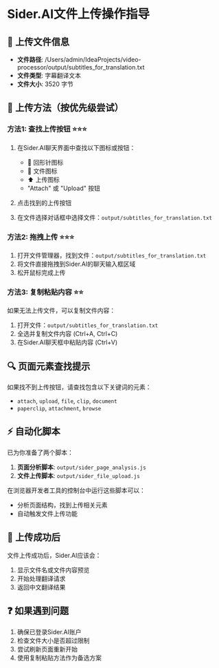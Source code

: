 
# Sider.AI文件上传操作指导

## 📁 上传文件信息
- **文件路径**: /Users/admin/IdeaProjects/video-processor/output/subtitles_for_translation.txt
- **文件类型**: 字幕翻译文本
- **文件大小**: 3520 字节

## 🎯 上传方法（按优先级尝试）

### 方法1: 查找上传按钮 ⭐⭐⭐
1. 在Sider.AI聊天界面中查找以下图标或按钮：
   - 📎 回形针图标
   - 📄 文件图标  
   - ⬆️ 上传图标
   - "Attach" 或 "Upload" 按钮

2. 点击找到的上传按钮
3. 在文件选择对话框中选择文件：`output/subtitles_for_translation.txt`

### 方法2: 拖拽上传 ⭐⭐⭐
1. 打开文件管理器，找到文件：`output/subtitles_for_translation.txt`
2. 将文件直接拖拽到Sider.AI的聊天输入框区域
3. 松开鼠标完成上传

### 方法3: 复制粘贴内容 ⭐⭐
如果无法上传文件，可以复制文件内容：
1. 打开文件：`output/subtitles_for_translation.txt`
2. 全选并复制文件内容 (Ctrl+A, Ctrl+C)
3. 在Sider.AI聊天框中粘贴内容 (Ctrl+V)

## 🔍 页面元素查找提示
如果找不到上传按钮，请查找包含以下关键词的元素：
- `attach`, `upload`, `file`, `clip`, `document`
- `paperclip`, `attachment`, `browse`

## ⚡ 自动化脚本
已为你准备了两个脚本：
1. **页面分析脚本**: `output/sider_page_analysis.js`
2. **文件上传脚本**: `output/sider_file_upload.js`

在浏览器开发者工具的控制台中运行这些脚本可以：
- 分析页面结构，找到上传相关元素
- 自动触发文件上传功能

## 📝 上传成功后
文件上传成功后，Sider.AI应该会：
1. 显示文件名或文件内容预览
2. 开始处理翻译请求
3. 返回中文翻译结果

## ❓ 如果遇到问题
1. 确保已登录Sider.AI账户
2. 检查文件大小是否超过限制
3. 尝试刷新页面重新开始
4. 使用复制粘贴方法作为备选方案
